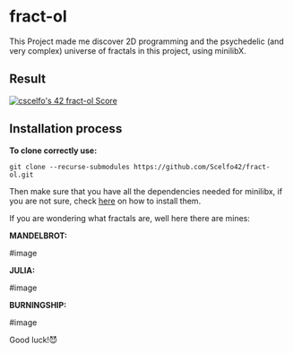 # fract-ol

This Project made me discover 2D programming and the psychedelic (and very complex) universe of fractals in this project, using minilibX.

## Result

[![cscelfo's 42 fract-ol Score](https://badge42.vercel.app/api/v2/clg22s3a2000608ml2qvs6aly/project/2977398)](https://github.com/JaeSeoKim/badge42)

## Installation process

**To clone correctly use:**

```
git clone --recurse-submodules https://github.com/Scelfo42/fract-ol.git
```

Then make sure that you have all the dependencies needed for minilibx, if you are not sure, check <a target="_blank" href="https://harm-smits.github.io/42docs/libs/minilibx/getting_started.html#installation">here</a> on how to install them.

If you are wondering what fractals are, well here there are mines:

**MANDELBROT:**

#image

**JULIA:**

#image

**BURNINGSHIP:**

#image

Good luck!😈
